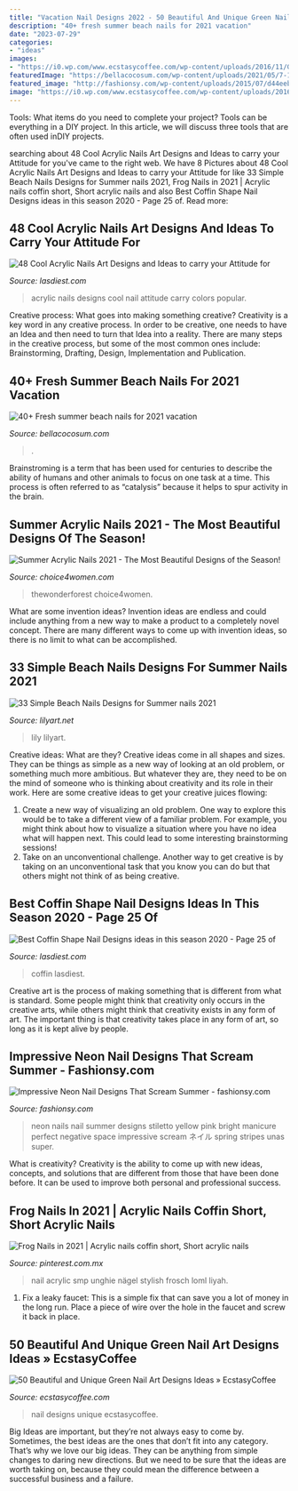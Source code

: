 ```yaml
---
title: "Vacation Nail Designs 2022 - 50 Beautiful And Unique Green Nail Art Designs Ideas » Ecstasycoffee"
description: "40+ fresh summer beach nails for 2021 vacation"
date: "2023-07-29"
categories:
- "ideas"
images:
- "https://i0.wp.com/www.ecstasycoffee.com/wp-content/uploads/2016/11/Green-Nail-Art-Designs-Ideas-@-EcstasyCoffee49.jpg?resize=600%2C900"
featuredImage: "https://bellacocosum.com/wp-content/uploads/2021/05/7-10.jpg"
featured_image: "http://fashionsy.com/wp-content/uploads/2015/07/d44eeb81b37295845bedac6757f6cb0c.jpg"
image: "https://i0.wp.com/www.ecstasycoffee.com/wp-content/uploads/2016/11/Green-Nail-Art-Designs-Ideas-@-EcstasyCoffee49.jpg?resize=600%2C900"
---
```



Tools: What items do you need to complete your project?
Tools can be everything in a DIY project. In this article, we will discuss three tools that are often used inDIY projects.

	

		
searching about 48 Cool Acrylic Nails Art Designs and Ideas to carry your Attitude for you've came to the right web. We have 8 Pictures about 48 Cool Acrylic Nails Art Designs and Ideas to carry your Attitude for like 33 Simple Beach Nails Designs for Summer nails 2021, Frog Nails in 2021 | Acrylic nails coffin short, Short acrylic nails and also Best Coffin Shape Nail Designs ideas in this season 2020 - Page 25 of. Read more:
		
    
## 48 Cool Acrylic Nails Art Designs And Ideas To Carry Your Attitude For

<img loading=lazy src="https://www.lasdiest.com/wp-content/uploads/2019/01/thenaillife_49793925_165541901080503_4986622605203682816_n-e1547687294891.jpg" onerror="this.onerror=null;this.src='https://tse2.mm.bing.net/th?id=OIP.o5nBRgwewdXP8tNN2wGiMAHaNE&amp;pid=15.1';" alt="48 Cool Acrylic Nails Art Designs and Ideas to carry your Attitude for">

_Source: lasdiest.com_

>acrylic nails designs cool nail attitude carry colors popular. 

	

Creative process: What goes into making something creative?
Creativity is a key word in any creative process. In order to be creative, one needs to have an Idea and then need to turn that Idea into a reality. There are many steps in the creative process, but some of the most common ones include: Brainstorming, Drafting, Design, Implementation and Publication.

    
## 40+ Fresh Summer Beach Nails For 2021 Vacation

<img loading=lazy src="https://bellacocosum.com/wp-content/uploads/2021/05/7-10.jpg" onerror="this.onerror=null;this.src='https://tse4.mm.bing.net/th?id=OIP.a05HQlI5dMhk_yvmW8a9RQHaLH&amp;pid=15.1';" alt="40+ Fresh summer beach nails for 2021 vacation">

_Source: bellacocosum.com_

>. 

	

Brainstroming is a term that has been used for centuries to describe the ability of humans and other animals to focus on one task at a time. This process is often referred to as “catalysis” because it helps to spur activity in the brain.

    
## Summer Acrylic Nails 2021 - The Most Beautiful Designs Of The Season!

<img loading=lazy src="https://choice4women.com/wp-content/uploads/2021/05/5-1.jpg" onerror="this.onerror=null;this.src='https://tse1.mm.bing.net/th?id=OIP.2CT5ypmdJtW5Lp5rG-QhqwHaLH&amp;pid=15.1';" alt="Summer Acrylic Nails 2021 - The Most Beautiful Designs of the Season!">

_Source: choice4women.com_

>thewonderforest choice4women. 

	

What are some invention ideas?
Invention ideas are endless and could include anything from a new way to make a product to a completely novel concept. There are many different ways to come up with invention ideas, so there is no limit to what can be accomplished.

    
## 33 Simple Beach Nails Designs For Summer Nails 2021

<img loading=lazy src="https://lilyart.net/wp-content/uploads/2021/05/31-13-768x1152.jpg" onerror="this.onerror=null;this.src='https://tse2.mm.bing.net/th?id=OIP.6n6lQpD_qb5MCNiryPQOzgHaLH&amp;pid=15.1';" alt="33 Simple Beach Nails Designs for Summer nails 2021">

_Source: lilyart.net_

>lily lilyart. 

	

Creative ideas: What are they?
Creative ideas come in all shapes and sizes. They can be things as simple as a new way of looking at an old problem, or something much more ambitious. But whatever they are, they need to be on the mind of someone who is thinking about creativity and its role in their work. Here are some creative ideas to get your creative juices flowing: 
1) Create a new way of visualizing an old problem. One way to explore this would be to take a different view of a familiar problem. For example, you might think about how to visualize a situation where you have no idea what will happen next. This could lead to some interesting brainstorming sessions! 
2) Take on an unconventional challenge. Another way to get creative is by taking on an unconventional task that you know you can do but that others might not think of as being creative.

    
## Best Coffin Shape Nail Designs Ideas In This Season 2020 - Page 25 Of

<img loading=lazy src="https://www.lasdiest.com/wp-content/uploads/2020/03/jq_nails_51978540_1163255413851125_2672218107282986526_n.jpg" onerror="this.onerror=null;this.src='https://tse2.mm.bing.net/th?id=OIP.Kvp9cpNYM83lM0IbNa5nWwHaMY&amp;pid=15.1';" alt="Best Coffin Shape Nail Designs ideas in this season 2020 - Page 25 of">

_Source: lasdiest.com_

>coffin lasdiest. 

	

Creative art is the process of making something that is different from what is standard. Some people might think that creativity only occurs in the creative arts, while others might think that creativity exists in any form of art. The important thing is that creativity takes place in any form of art, so long as it is kept alive by people.

    
## Impressive Neon Nail Designs That Scream Summer - Fashionsy.com

<img loading=lazy src="http://fashionsy.com/wp-content/uploads/2015/07/d44eeb81b37295845bedac6757f6cb0c.jpg" onerror="this.onerror=null;this.src='https://tse4.mm.bing.net/th?id=OIP.hmwbApfsyOXKZB7aiGo7hAHaJ4&amp;pid=15.1';" alt="Impressive Neon Nail Designs That Scream Summer - fashionsy.com">

_Source: fashionsy.com_

>neon nails nail summer designs stiletto yellow pink bright manicure perfect negative space impressive scream ネイル spring stripes unas super. 

	

What is creativity?
Creativity is the ability to come up with new ideas, concepts, and solutions that are different from those that have been done before. It can be used to improve both personal and professional success.

    
## Frog Nails In 2021 | Acrylic Nails Coffin Short, Short Acrylic Nails

<img loading=lazy src="https://i.pinimg.com/736x/d3/c6/b2/d3c6b2db2a6da64011a054f2711cf679.jpg" onerror="this.onerror=null;this.src='https://tse2.mm.bing.net/th?id=OIP.bCuivrn3JrEdrbZ8lE1itQHaJ3&amp;pid=15.1';" alt="Frog Nails in 2021 | Acrylic nails coffin short, Short acrylic nails">

_Source: pinterest.com.mx_

>nail acrylic smp unghie nägel stylish frosch loml liyah. 

	

1. Fix a leaky faucet: This is a simple fix that can save you a lot of money in the long run. Place a piece of wire over the hole in the faucet and screw it back in place.

    
## 50 Beautiful And Unique Green Nail Art Designs Ideas » EcstasyCoffee

<img loading=lazy src="https://i0.wp.com/www.ecstasycoffee.com/wp-content/uploads/2016/11/Green-Nail-Art-Designs-Ideas-@-EcstasyCoffee49.jpg?resize=600%2C900" onerror="this.onerror=null;this.src='https://tse2.mm.bing.net/th?id=OIP.MmDNrUzHK4WnahOv_AmHzwHaLH&amp;pid=15.1';" alt="50 Beautiful and Unique Green Nail Art Designs Ideas » EcstasyCoffee">

_Source: ecstasycoffee.com_

>nail designs unique ecstasycoffee. 

	

Big Ideas are important, but they’re not always easy to come by. Sometimes, the best ideas are the ones that don’t fit into any category. That’s why we love our big ideas. They can be anything from simple changes to daring new directions. But we need to be sure that the ideas are worth taking on, because they could mean the difference between a successful business and a failure.

